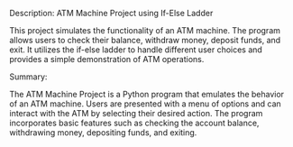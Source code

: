 Description: ATM Machine Project using If-Else Ladder

This project simulates the functionality of an ATM machine. The program allows users to check their balance, withdraw money, deposit funds, and exit. It utilizes the if-else ladder to handle different user choices and provides a simple demonstration of ATM operations.

Summary:

The ATM Machine Project is a Python program that emulates the behavior of an ATM machine. Users are presented with a menu of options and can interact with the ATM by selecting their desired action. The program incorporates basic features such as checking the account balance, withdrawing money, depositing funds, and exiting.


